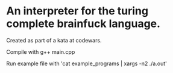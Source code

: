 # An interpreter for the turing complete brainfuck language. 

Created as part of a kata at codewars. 

Compile with g++ main.cpp 

Run example file with 'cat example_programs | xargs -n2 ./a.out' 

